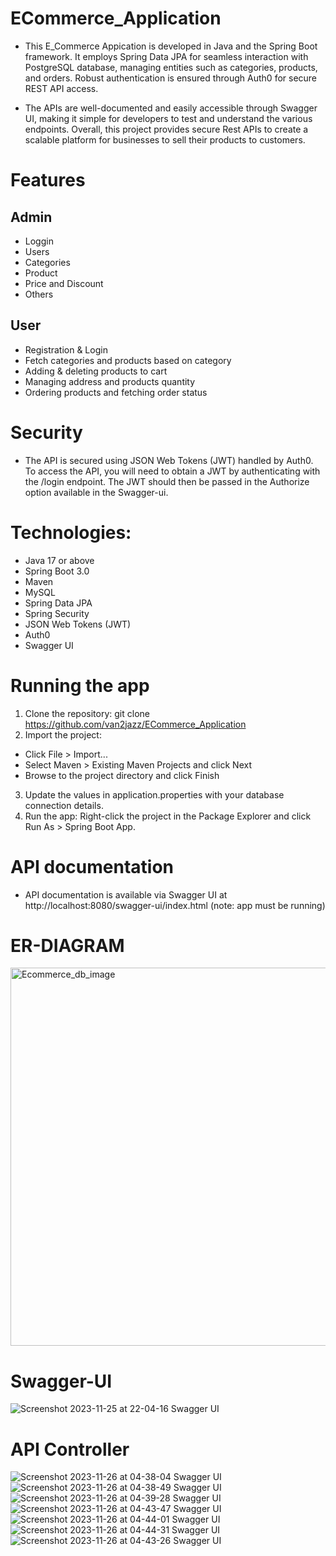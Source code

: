 # ECommerce_Application
+ This E_Commerce Appication is developed in Java and the Spring Boot framework. It employs Spring Data JPA for seamless interaction with PostgreSQL database, managing entities such as categories, products, and orders. Robust authentication is ensured through Auth0 for secure REST API access.

+ The APIs are well-documented and easily accessible through Swagger UI, making it simple for developers to test and understand the various endpoints. Overall, this project provides secure Rest APIs to create a scalable platform for businesses to sell their products to customers.


# Features
## Admin
+ Loggin
+ Users
+ Categories
+ Product
+ Price and Discount
+ Others

## User
+ Registration & Login
+ Fetch categories and products based on category
+ Adding & deleting products to cart
+ Managing address and products quantity
+ Ordering products and fetching order status

# Security
+ The API is secured using JSON Web Tokens (JWT) handled by Auth0. To access the API, you will need to obtain a JWT by authenticating with the /login endpoint. The JWT should then be passed in the Authorize option available in the Swagger-ui.

# Technologies:

+  Java 17 or above
+  Spring Boot 3.0
+  Maven
+  MySQL
+  Spring Data JPA
+  Spring Security
+  JSON Web Tokens (JWT)
+  Auth0
+  Swagger UI

#  Running the app

1. Clone the repository: git clone https://github.com/van2jazz/ECommerce_Application 
2. Import the project:

+ Click File > Import...
+ Select Maven > Existing Maven Projects and click Next
+ Browse to the project directory and click Finish

3. Update the values in application.properties with your database connection details.
4. Run the app: Right-click the project in the Package Explorer and click Run As > Spring Boot App.

# API documentation
 + API documentation is available via Swagger UI at http://localhost:8080/swagger-ui/index.html (note: app must be running)

# ER-DIAGRAM
<img width="605" alt="Ecommerce_db_image" src="https://github.com/van2jazz/ECommerce_Application/assets/53022905/aba78264-970f-40f1-9bef-a801f15f3b34">

# Swagger-UI
![Screenshot 2023-11-25 at 22-04-16 Swagger UI](https://github.com/van2jazz/ECommerce_Application/assets/53022905/00a525d4-fc45-4c9d-976b-0aecfd7fc8b0)

# API Controller
![Screenshot 2023-11-26 at 04-38-04 Swagger UI](https://github.com/van2jazz/ECommerce_Application/assets/53022905/86c47e3c-4288-4ed0-a650-51f9ae174735)
![Screenshot 2023-11-26 at 04-38-49 Swagger UI](https://github.com/van2jazz/ECommerce_Application/assets/53022905/732366ea-696b-4cb0-9191-0a2b02242b86)
![Screenshot 2023-11-26 at 04-39-28 Swagger UI](https://github.com/van2jazz/ECommerce_Application/assets/53022905/e70e7bf2-6edb-42c8-bfe5-ead45c8f00ca)
![Screenshot 2023-11-26 at 04-43-47 Swagger UI](https://github.com/van2jazz/ECommerce_Application/assets/53022905/4c76e6cb-c824-4e20-b5c7-9e0b3ab4d511)
![Screenshot 2023-11-26 at 04-44-01 Swagger UI](https://github.com/van2jazz/ECommerce_Application/assets/53022905/49965a78-a2c0-4afd-8438-dc856dc11d47)
![Screenshot 2023-11-26 at 04-44-31 Swagger UI](https://github.com/van2jazz/ECommerce_Application/assets/53022905/ca843892-db12-4d9b-ba75-d7a3796c9e16)
![Screenshot 2023-11-26 at 04-43-26 Swagger UI](https://github.com/van2jazz/ECommerce_Application/assets/53022905/50463ea2-f2d9-48d8-b910-6ae8ef146175)




